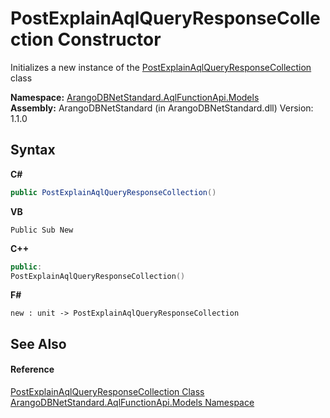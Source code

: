 # PostExplainAqlQueryResponseCollection Constructor 
 

Initializes a new instance of the <a href="b1ec516c-4b20-14f8-7533-1427a66cb693">PostExplainAqlQueryResponseCollection</a> class

**Namespace:**&nbsp;<a href="e03acbe1-782e-533e-7ffe-cd51613ed54f">ArangoDBNetStandard.AqlFunctionApi.Models</a><br />**Assembly:**&nbsp;ArangoDBNetStandard (in ArangoDBNetStandard.dll) Version: 1.1.0

## Syntax

**C#**<br />
``` C#
public PostExplainAqlQueryResponseCollection()
```

**VB**<br />
``` VB
Public Sub New
```

**C++**<br />
``` C++
public:
PostExplainAqlQueryResponseCollection()
```

**F#**<br />
``` F#
new : unit -> PostExplainAqlQueryResponseCollection
```


## See Also


#### Reference
<a href="b1ec516c-4b20-14f8-7533-1427a66cb693">PostExplainAqlQueryResponseCollection Class</a><br /><a href="e03acbe1-782e-533e-7ffe-cd51613ed54f">ArangoDBNetStandard.AqlFunctionApi.Models Namespace</a><br />